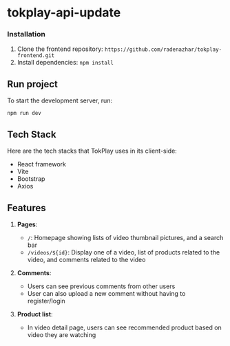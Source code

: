 # tokplay-api-update
### Installation

1. Clone the frontend repository: `https://github.com/radenazhar/tokplay-frontend.git`
2. Install dependencies: `npm install`

## Run project

To start the development server, run:

```
npm run dev
```
## Tech Stack

Here are the tech stacks that TokPlay uses in its client-side:
- React framework
- Vite
- Bootstrap
- Axios

 ## Features

1. **Pages**:

   - `/`: Homepage showing lists of video thumbnail pictures, and a search bar
   - `/videos/${id}`: Display one of a video, list of products related to the video, and comments related to the video

2. **Comments**:

   - Users can see previous comments from other users
   - User can also upload a new comment without having to register/login

3. **Product list**:

   - In video detail page, users can see recommended product based on video they are watching
